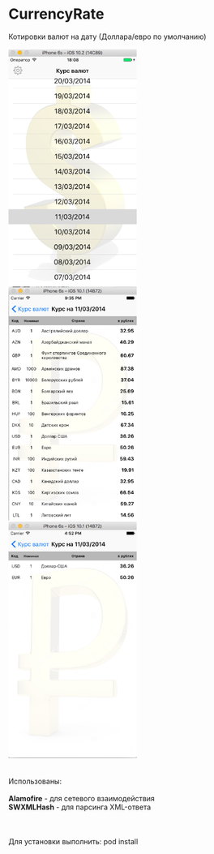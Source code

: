 # CurrencyRate

Котировки валют на дату (Доллара/евро по умолчанию)
<br><br>
<img src='https://raw.githubusercontent.com/llodi/CurrencyRate/tabView/screen_TableView.png' width='253' alt='Ex Screen'>
<img src='https://raw.githubusercontent.com/llodi/CurrencyRate/master/screen_rates.png' width='253' alt='Ex Screen'>
<img src='https://raw.githubusercontent.com/llodi/CurrencyRate/master/screen_dollar_rates.png' width='253' alt='Ex Screen'>
<br><br><br>
Использованы:<br><br>
<b>Alamofire</b> - для сетевого взаимодействия <br>
<b>SWXMLHash</b> - для парсинга XML-ответа <br>
<br><br><br>
Для установки выполнить: pod install

